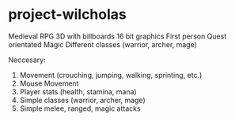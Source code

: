 # project-wilcholas

Medieval RPG
3D with billboards
16 bit graphics
First person
Quest orientated
Magic
Different classes (warrior, archer, mage)

Neccesary:
1. Movement (crouching, jumping, walking, sprinting, etc.)
2. Mouse Movement
3. Player stats (health, stamina, mana)
4. Simple classes (warrior, archer, mage)
5. Simple melee, ranged, magic attacks

